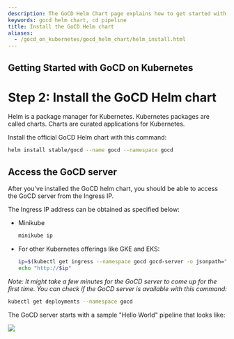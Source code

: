 ```yaml
---
description: The GoCD Helm Chart page explains how to get started with GoCD for kubernetes using Helm.
keywords: gocd helm chart, cd pipeline
title: Install the GoCD Helm chart
aliases:
  - /gocd_on_kubernetes/gocd_helm_chart/helm_install.html
---
```

## Getting Started with GoCD on Kubernetes

# Step 2: Install the GoCD Helm chart

Helm is a package manager for Kubernetes. Kubernetes packages are called charts. Charts are curated applications for Kubernetes.  

Install the official GoCD Helm chart with this command:

```bash
helm install stable/gocd --name gocd --namespace gocd
```

## Access the GoCD server

After you've installed the GoCD helm chart, you should be able to access the GoCD server from the Ingress IP.

The Ingress IP address can be obtained as specified below:

- Minikube

    ```bash
    minikube ip
    ```

- For other Kubernetes offerings like GKE and EKS:

    ```bash
    ip=$(kubectl get ingress --namespace gocd gocd-server -o jsonpath="{.status.loadBalancer.ingress[0].ip}")
    echo "http://$ip"
    ```

*Note: It might take a few minutes for the GoCD server to come up for the first time. You can check if the GoCD server is available with this command:*

```bash
kubectl get deployments --namespace gocd
```

The GoCD server starts with a sample "Hello World" pipeline that looks like:

![](../images/gocd-helm-chart/gocd_dashboard_with_sample_pipeline.png)
